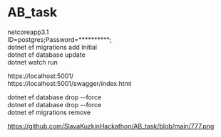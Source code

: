 # AB_task
netcoreapp3.1  
ID=postgres;Password=**********;  
dotnet ef migrations add Initial  
dotnet ef database update  
dotnet watch run  


https://localhost:5001/  
https://localhost:5001/swagger/index.html




dotnet ef database drop --force  
dotnet ef database drop --force  
dotnet ef migrations remove  

https://github.com/SlavaKuzkinHackathon/AB_task/blob/main/777.png
